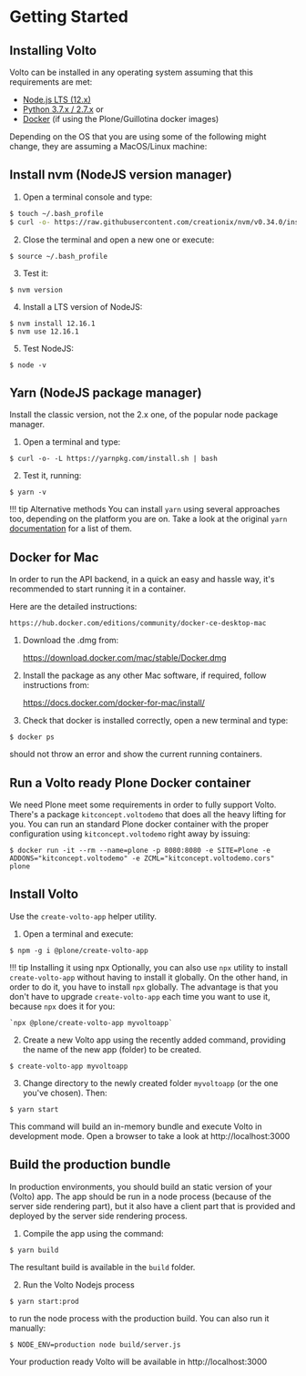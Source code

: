 # Getting Started

## Installing Volto

Volto can be installed in any operating system assuming that this requirements
are met:

- [Node.js LTS (12.x)](https://nodejs.org/)
- [Python 3.7.x / 2.7.x](https://python.org/) or
- [Docker](https://www.docker.com/get-started) (if using the Plone/Guillotina
  docker images)

Depending on the OS that you are using some of the following might change, they
are assuming a MacOS/Linux machine:

## Install nvm (NodeJS version manager)

1. Open a terminal console and type:
```bash
$ touch ~/.bash_profile
$ curl -o- https://raw.githubusercontent.com/creationix/nvm/v0.34.0/install.sh | bash
```

2. Close the terminal and open a new one or execute:
```
$ source ~/.bash_profile
```

3. Test it:
```
$ nvm version
```

4. Install a LTS version of NodeJS:
```
$ nvm install 12.16.1
$ nvm use 12.16.1
```

5. Test NodeJS:
```
$ node -v
```

## Yarn (NodeJS package manager)

Install the classic version, not the 2.x one, of the popular node package manager.

1. Open a terminal and type:
```
$ curl -o- -L https://yarnpkg.com/install.sh | bash
```

2. Test it, running:
```
$ yarn -v
```

!!! tip Alternative methods
    You can install `yarn` using several approaches too, depending on the
    platform you are on. Take a look at the original `yarn`
    [documentation](https://classic.yarnpkg.com/lang/en/) for a list of them.

## Docker for Mac

In order to run the API backend, in a quick an easy and hassle way, it's recommended to start running it in a container.

Here are the detailed instructions:

    https://hub.docker.com/editions/community/docker-ce-desktop-mac

1. Download the .dmg from:

    https://download.docker.com/mac/stable/Docker.dmg

2. Install the package as any other Mac software, if required, follow
   instructions from:

    https://docs.docker.com/docker-for-mac/install/

3. Check that docker is installed correctly, open a new terminal and type:

```shell
$ docker ps
```

should not throw an error and show the current running containers.

## Run a Volto ready Plone Docker container

We need Plone meet some requirements in order to fully support Volto.
There's a package `kitconcept.voltodemo` that does all the heavy lifting for you.
You can run an standard Plone docker container with the proper configuration using `kitconcept.voltodemo` right away by issuing:

```shell
$ docker run -it --rm --name=plone -p 8080:8080 -e SITE=Plone -e ADDONS="kitconcept.voltodemo" -e ZCML="kitconcept.voltodemo.cors" plone
```

## Install Volto

Use the `create-volto-app` helper utility.

1. Open a terminal and execute:
```
$ npm -g i @plone/create-volto-app
```

!!! tip Installing it using npx
    Optionally, you can also use `npx` utility to install `create-volto-app`
    without having to install it globally. On the other hand, in order to do it, you
    have to install `npx` globally. The advantage is that you don't have to
    upgrade `create-volto-app` each time you want to use it, because `npx` does
    it for you:

    `npx @plone/create-volto-app myvoltoapp`

2. Create a new Volto app using the recently added command, providing the name
   of the new app (folder) to be created.
```
$ create-volto-app myvoltoapp
```

3. Change directory to the newly created folder `myvoltoapp` (or the one you've
   chosen). Then:
```
$ yarn start
```

This command will build an in-memory bundle and execute Volto in development mode. Open a browser to
take a look at http://localhost:3000

## Build the production bundle

In production environments, you should build an static version of your (Volto) app. The
app should be run in a node process (because of the server side rendering
part), but it also have a client part that is provided and deployed by the server
side rendering process.

1. Compile the app using the command:
```
$ yarn build
```
The resultant build is available in the `build` folder.

2. Run the Volto Nodejs process
```
$ yarn start:prod
```

to run the node process with the production build. You can also run it
manually:
```
$ NODE_ENV=production node build/server.js
```
Your production ready Volto will be available in http://localhost:3000
